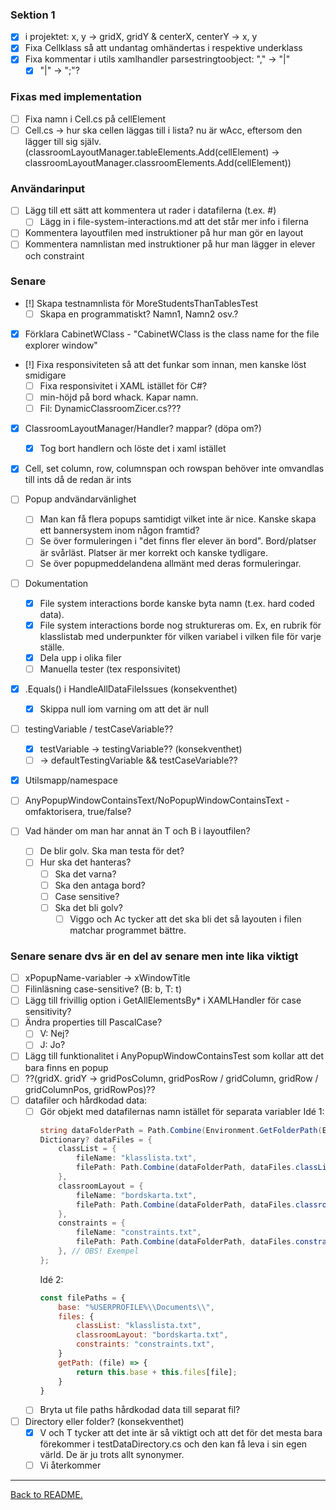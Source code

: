 ### Sektion 1

-   [x] i projektet: x, y -> gridX, gridY & centerX, centerY -> x, y
-   [x] Fixa Cellklass så att undantag omhändertas i respektive underklass
-   [x] Fixa kommentar i utils xamlhandler parsestringtoobject: "," -> "|"
    -   [x] "|" -> ";"?

### Fixas med implementation

-   [ ] Fixa namn i Cell.cs på cellElement
-   [ ] Cell.cs -> hur ska cellen läggas till i lista? nu är wAcc, eftersom den lägger till sig själv. (classroomLayoutManager.tableElements.Add(cellElement) -> classroomLayoutManager.classroomElements.Add(cellElement))

### Användarinput

-   [ ] Lägg till ett sätt att kommentera ut rader i datafilerna (t.ex. #)
    -   [ ] Lägg in i file-system-interactions.md att det står mer info i filerna
-   [ ] Kommentera layoutfilen med instruktioner på hur man gör en layout
-   [ ] Kommentera namnlistan med instruktioner på hur man lägger in elever och constraint

### Senare

-   [!] Skapa testnamnlista för MoreStudentsThanTablesTest
    -   [ ] Skapa en programmatiskt? Namn1, Namn2 osv.?
-   [x] Förklara CabinetWClass - "CabinetWClass is the class name for the file explorer window"
-   [!] Fixa responsiviteten så att det funkar som innan, men kanske löst smidigare
    -   [ ] Fixa responsivitet i XAML istället för C#?
    -   [ ] min-höjd på bord whack. Kapar namn.
    -   [ ] Fil: DynamicClassroomZicer.cs???
-   [x] ClassroomLayoutManager/Handler? mappar? (döpa om?)
    -   [x] Tog bort handlern och löste det i xaml istället
-   [x] Cell, set column, row, columnspan och rowspan behöver inte omvandlas till ints då de redan är ints

-   [ ] Popup andvändarvänlighet
    -   [ ] Man kan få flera popups samtidigt vilket inte är nice. Kanske skapa ett bannersystem inom någon framtid?
    -   [ ] Se över formuleringen i "det finns fler elever än bord". Bord/platser är svårläst. Platser är mer korrekt och kanske tydligare.
    -   [ ] Se över popupmeddelandena allmänt med deras formuleringar.

-   [ ] Dokumentation
    -   [x] File system interactions borde kanske byta namn (t.ex. hard coded data).
    -   [x] File system interactions borde nog struktureras om. Ex, en rubrik för klasslistab med underpunkter för vilken variabel i vilken file för varje ställe.
    -   [x] Dela upp i olika filer
    -   [ ] Manuella tester (tex responsivitet)

-   [x] .Equals() i HandleAllDataFileIssues (konsekventhet)
    -   [x] Skippa null iom varning om att det är null
-   [ ] testingVariable / testCaseVariable??
    -   [x] testVariable -> testingVariable?? (konsekventhet)
    -   [ ] -> defaultTestingVariable && testCaseVariable??
-   [x] Utilsmapp/namespace
-   [ ] AnyPopupWindowContainsText/NoPopupWindowContainsText - omfaktorisera, true/false?
-   [ ] Vad händer om man har annat än T och B i layoutfilen?
    -   [ ] De blir golv. Ska man testa för det?
    -   [ ] Hur ska det hanteras?
        -   [ ] Ska det varna?
        -   [ ] Ska den antaga bord?
        -   [ ] Case sensitive?
        -   [ ] Ska det bli golv?
            -   [ ] Viggo och Ac tycker att det ska bli det så layouten i filen matchar programmet bättre.

### Senare senare dvs är en del av senare men inte lika viktigt

-   [ ] xPopupName-variabler -> xWindowTitle
-   [ ] Filinläsning case-sensitive? (B: b, T: t)
-   [ ] Lägg till frivillig option i GetAllElementsBy\* i XAMLHandler för case sensitivity?
-   [ ] Ändra properties till PascalCase?
    -   [ ] V: Nej?
    -   [ ] J: Jo?
-   [ ] Lägg till funktionalitet i AnyPopupWindowContainsTest som kollar att det bara finns en popup
-   [ ] ??(gridX. gridY -> gridPosColumn, gridPosRow / gridColumn, gridRow / gridColumnPos, gridRowPos)??
-   [ ] datafiler och hårdkodad data:
    -   [ ] Gör objekt med datafilernas namn istället för separata variabler
        Idé 1:
        ```cs
        string dataFolderPath = Path.Combine(Environment.GetFolderPath(Environment.SpecialFolder.MyDocuments), FileHandler.dataFolderName);
        Dictionary? dataFiles = {
            classList = {
                fileName: "klasslista.txt",
                filePath: Path.Combine(dataFolderPath, dataFiles.classList.fileName)
            },
            classroomLayout = {
                fileName: "bordskarta.txt",
                filePath: Path.Combine(dataFolderPath, dataFiles.classroomLayout.fileName)
            },
            constraints = {
                fileName: "constraints.txt",
                filePath: Path.Combine(dataFolderPath, dataFiles.constraints.fileName)
            }, // OBS! Exempel
        };
        ```
        Idé 2:
        ```js
        const filePaths = {
            base: "%USERPROFILE%\\Documents\\",
            files: {
                classList: "klasslista.txt",
                classroomLayout: "bordskarta.txt",
                constraints: "constraints.txt",
            }
            getPath: (file) => {
                return this.base + this.files[file];
            }
        }
        ```
    -   [ ] Bryta ut file paths hårdkodad data till separat fil?

-   [ ] Directory eller folder? (konsekventhet)
    -   [x] V och T tycker att det inte är så viktigt och att det för det mesta bara förekommer i testDataDirectory.cs och den kan få leva i sin egen värld. De är ju trots allt synonymer.
    -   [ ] Vi återkommer

---

[Back to README.](README.md)

